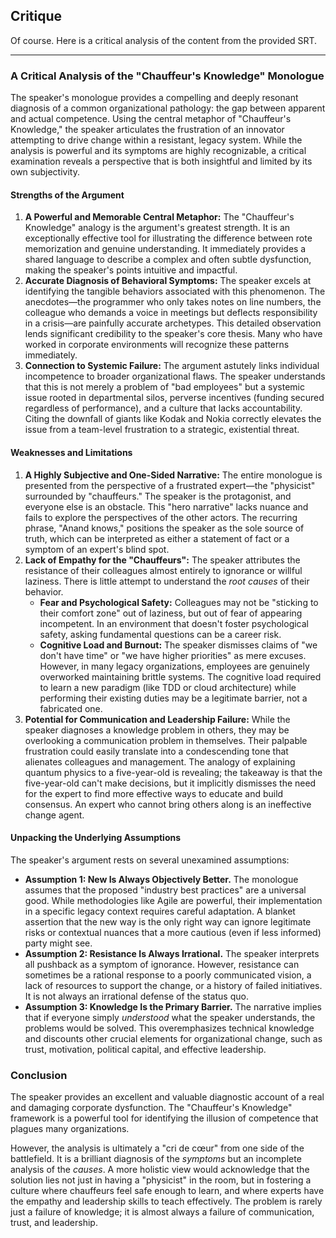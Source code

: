 ## Critique

Of course. Here is a critical analysis of the content from the provided SRT.

***

### A Critical Analysis of the "Chauffeur's Knowledge" Monologue

The speaker's monologue provides a compelling and deeply resonant diagnosis of a common organizational pathology: the gap between apparent and actual competence. Using the central metaphor of "Chauffeur's Knowledge," the speaker articulates the frustration of an innovator attempting to drive change within a resistant, legacy system. While the analysis is powerful and its symptoms are highly recognizable, a critical examination reveals a perspective that is both insightful and limited by its own subjectivity.

#### Strengths of the Argument

1. **A Powerful and Memorable Central Metaphor:** The "Chauffeur's Knowledge" analogy is the argument's greatest strength. It is an exceptionally effective tool for illustrating the difference between rote memorization and genuine understanding. It immediately provides a shared language to describe a complex and often subtle dysfunction, making the speaker's points intuitive and impactful.
2. **Accurate Diagnosis of Behavioral Symptoms:** The speaker excels at identifying the tangible behaviors associated with this phenomenon. The anecdotes—the programmer who only takes notes on line numbers, the colleague who demands a voice in meetings but deflects responsibility in a crisis—are painfully accurate archetypes. This detailed observation lends significant credibility to the speaker's core thesis. Many who have worked in corporate environments will recognize these patterns immediately.
3. **Connection to Systemic Failure:** The argument astutely links individual incompetence to broader organizational flaws. The speaker understands that this is not merely a problem of "bad employees" but a systemic issue rooted in departmental silos, perverse incentives (funding secured regardless of performance), and a culture that lacks accountability. Citing the downfall of giants like Kodak and Nokia correctly elevates the issue from a team-level frustration to a strategic, existential threat.

#### Weaknesses and Limitations

1. **A Highly Subjective and One-Sided Narrative:** The entire monologue is presented from the perspective of a frustrated expert—the "physicist" surrounded by "chauffeurs." The speaker is the protagonist, and everyone else is an obstacle. This "hero narrative" lacks nuance and fails to explore the perspectives of the other actors. The recurring phrase, "Anand knows," positions the speaker as the sole source of truth, which can be interpreted as either a statement of fact or a symptom of an expert's blind spot.
2. **Lack of Empathy for the "Chauffeurs":** The speaker attributes the resistance of their colleagues almost entirely to ignorance or willful laziness. There is little attempt to understand the _root causes_ of their behavior.
   * **Fear and Psychological Safety:** Colleagues may not be "sticking to their comfort zone" out of laziness, but out of fear of appearing incompetent. In an environment that doesn't foster psychological safety, asking fundamental questions can be a career risk.
   * **Cognitive Load and Burnout:** The speaker dismisses claims of "we don't have time" or "we have higher priorities" as mere excuses. However, in many legacy organizations, employees are genuinely overworked maintaining brittle systems. The cognitive load required to learn a new paradigm (like TDD or cloud architecture) while performing their existing duties may be a legitimate barrier, not a fabricated one.
3. **Potential for Communication and Leadership Failure:** While the speaker diagnoses a knowledge problem in others, they may be overlooking a communication problem in themselves. Their palpable frustration could easily translate into a condescending tone that alienates colleagues and management. The analogy of explaining quantum physics to a five-year-old is revealing; the takeaway is that the five-year-old can't make decisions, but it implicitly dismisses the need for the expert to find more effective ways to educate and build consensus. An expert who cannot bring others along is an ineffective change agent.

#### Unpacking the Underlying Assumptions

The speaker's argument rests on several unexamined assumptions:

* **Assumption 1: New Is Always Objectively Better.** The monologue assumes that the proposed "industry best practices" are a universal good. While methodologies like Agile are powerful, their implementation in a specific legacy context requires careful adaptation. A blanket assertion that the new way is the only right way can ignore legitimate risks or contextual nuances that a more cautious (even if less informed) party might see.
* **Assumption 2: Resistance Is Always Irrational.** The speaker interprets all pushback as a symptom of ignorance. However, resistance can sometimes be a rational response to a poorly communicated vision, a lack of resources to support the change, or a history of failed initiatives. It is not always an irrational defense of the status quo.
* **Assumption 3: Knowledge Is the Primary Barrier.** The narrative implies that if everyone simply _understood_ what the speaker understands, the problems would be solved. This overemphasizes technical knowledge and discounts other crucial elements for organizational change, such as trust, motivation, political capital, and effective leadership.

### Conclusion

The speaker provides an excellent and valuable diagnostic account of a real and damaging corporate dysfunction. The "Chauffeur's Knowledge" framework is a powerful tool for identifying the illusion of competence that plagues many organizations.

However, the analysis is ultimately a "cri de cœur" from one side of the battlefield. It is a brilliant diagnosis of the _symptoms_ but an incomplete analysis of the _causes_. A more holistic view would acknowledge that the solution lies not just in having a "physicist" in the room, but in fostering a culture where chauffeurs feel safe enough to learn, and where experts have the empathy and leadership skills to teach effectively. The problem is rarely just a failure of knowledge; it is almost always a failure of communication, trust, and leadership.
